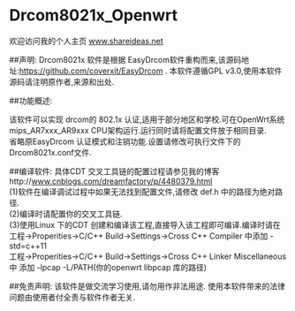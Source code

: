 # Drcom8021x_Openwrt
欢迎访问我的个人主页 www.shareideas.net

##声明:
Drcom8021x 软件是根据 EasyDrcom软件重构而来,该源码地址:https://github.com/coverxit/EasyDrcom .
本软件遵循GPL v3.0,使用本软件源码请注明原作者,来源和出处.

##功能概述:

该软件可以实现 drcom的 802.1x 认证,适用于部分地区和学校.可在OpenWrt系统mips_AR7xxx_AR9xxx  CPU架构运行.运行同时请将配置文件放于相同目录.<br>省略原EasyDrcom 认证模式和注销功能.设置请修改可执行文件下的 Drcom8021x.conf文件. 


##编译软件:
具体CDT 交叉工具链的配置过程请参见我的博客http://www.cnblogs.com/dreamfactory/p/4480379.html<br>
(1)软件在编译调试过程中如果无法找到配置文件,请修改 def.h 中的路径为绝对路径.<br>
(2)编译时请配置你的交叉工具链.<br>
(3)使用Linux 下的CDT 创建和编译该工程,直接导入该工程即可编译.编译时请在<br> 
  工程->Properities->C/C++ Build->Settings->Cross C++ Compiler 中添加 -std=c++11<br>
  工程->Properities->C/C++ Build->Settings->Cross C++ Linker  Miscellaneous中 添加 -lpcap -L/PATH(你的openwrt libpcap 库的路径)
  


##免责声明:
该软件是做交流学习使用,请勿用作非法用途. 使用本软件带来的法律问题由使用者付全责与软件作者无关.
